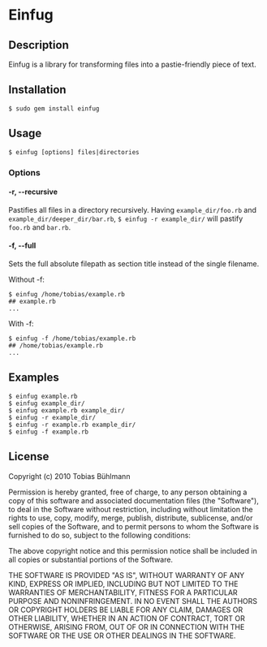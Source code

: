 # Einfug

## Description
Einfug is a library for transforming files into a pastie-friendly piece of text.

## Installation
    $ sudo gem install einfug

## Usage
    $ einfug [options] files|directories

### Options
#### -r, --recursive
Pastifies all files in a directory recursively.
Having `example_dir/foo.rb` and `example_dir/deeper_dir/bar.rb`, `$ einfug -r example_dir/` will pastify `foo.rb` and `bar.rb`.

#### -f, --full
Sets the full absolute filepath as section title instead of the single filename.

Without -f:

    $ einfug /home/tobias/example.rb
    ## example.rb
    ...

With -f:

    $ einfug -f /home/tobias/example.rb
    ## /home/tobias/example.rb
    ...

## Examples

    $ einfug example.rb
    $ einfug example_dir/
    $ einfug example.rb example_dir/
    $ einfug -r example_dir/
    $ einfug -r example.rb example_dir/
    $ einfug -f example.rb

## License
Copyright (c) 2010 Tobias Bühlmann

Permission is hereby granted, free of charge, to any person obtaining a copy of this software and associated documentation files (the "Software"), to deal in the Software without restriction, including without limitation the rights to use, copy, modify, merge, publish, distribute, sublicense, and/or sell copies of the Software, and to permit persons to whom the Software is furnished to do so, subject to the following conditions:

The above copyright notice and this permission notice shall be included in all copies or substantial portions of the Software.

THE SOFTWARE IS PROVIDED "AS IS", WITHOUT WARRANTY OF ANY KIND, EXPRESS OR IMPLIED, INCLUDING BUT NOT LIMITED TO THE WARRANTIES OF MERCHANTABILITY, FITNESS FOR A PARTICULAR PURPOSE AND NONINFRINGEMENT. IN NO EVENT SHALL THE AUTHORS OR COPYRIGHT HOLDERS BE LIABLE FOR ANY CLAIM, DAMAGES OR OTHER LIABILITY, WHETHER IN AN ACTION OF CONTRACT, TORT OR OTHERWISE, ARISING FROM, OUT OF OR IN CONNECTION WITH THE SOFTWARE OR THE USE OR OTHER DEALINGS IN THE SOFTWARE.

